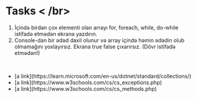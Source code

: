 # Tasks < /br>
<ol>
<li>İçində birdən çox elementi olan arrayı for, foreach, while, do-while istifadə etmədən ekrana yazdırın.</li>
<li>Console-dan bir ədəd daxil olunur və array içində həmin ədədin olub olmamağını yoxlayırsız. Ekrana true false çıxarırsız. (Dövr istifadə etmədən!)</li>
</ol>
</br>
<ul>
<li>[a link](https://learn.microsoft.com/en-us/dotnet/standard/collections/)</li>
<li>[a link](https://www.w3schools.com/cs/cs_exceptions.php)</li>
<li>[a link](https://www.w3schools.com/cs/cs_methods.php)</li>
</ul>
